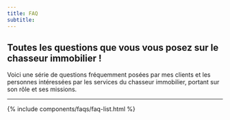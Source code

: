 ```yaml
---
title: FAQ
subtitle: 
---
```

## Toutes les questions que vous vous posez sur le chasseur immobilier !

Voici une série de questions fréquemment posées par mes clients et les personnes intéressées par les services du chasseur immobilier, portant sur son rôle et ses missions.

---

{% include components/faqs/faq-list.html %}